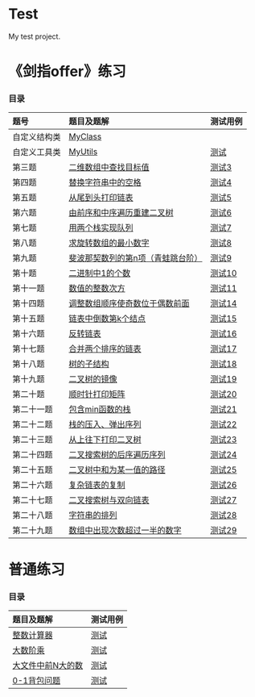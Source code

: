 # Test
My test project.
# 《剑指offer》练习

### 目录

|题号|题目及题解|测试用例|
|:-----|:----|:----|
|自定义结构类|[MyClass](https://github.com/UESTC-ZKX/Test/blob/master/src/main/java/swordOffer/MyClass.java)
|自定义工具类|[MyUtils](https://github.com/UESTC-ZKX/Test/blob/master/src/main/java/swordOffer/MyUtils.java)|[测试](https://github.com/UESTC-ZKX/Test/blob/master/src/test/java/swordOffer/MyUtilsTest.java)
|第三题|[二维数组中查找目标值](https://github.com/UESTC-ZKX/Test/blob/master/src/main/java/swordOffer/SwordOffer_03.java)|[测试3](https://github.com/UESTC-ZKX/Test/blob/master/src/test/java/swordOffer/SwordOffer_03Test.java)|
|第四题|[替换字符串中的空格](https://github.com/UESTC-ZKX/Test/blob/master/src/main/java/swordOffer/SwordOffer_04.java)|[测试4](https://github.com/UESTC-ZKX/Test/blob/master/src/test/java/swordOffer/SwordOffer_04Test.java)|
|第五题|[从尾到头打印链表](https://github.com/UESTC-ZKX/Test/blob/master/src/main/java/swordOffer/SwordOffer_05.java)|[测试5](https://github.com/UESTC-ZKX/Test/blob/master/src/test/java/swordOffer/SwordOffer_05Test.java)|
|第六题|[由前序和中序遍历重建二叉树](   https://github.com/UESTC-ZKX/Test/blob/master/src/main/java/swordOffer/SwordOffer_06.java)|[测试6](https://github.com/UESTC-ZKX/Test/blob/master/src/test/java/swordOffer/SwordOffer_06Test.java)|
|第七题|[用两个栈实现队列](https://github.com/UESTC-ZKX/Test/blob/master/src/main/java/swordOffer/SwordOffer_07.java)|[测试7](https://github.com/UESTC-ZKX/Test/blob/master/src/test/java/swordOffer/SwordOffer_07Test.java)|
|第八题|[求旋转数组的最小数字](https://github.com/UESTC-ZKX/Test/blob/master/src/main/java/swordOffer/SwordOffer_08.java)|[测试8](https://github.com/UESTC-ZKX/Test/blob/master/src/test/java/swordOffer/SwordOffer_08Test.java)|
|第九题|[斐波那契数列的第n项（青蛙跳台阶）](https://github.com/UESTC-ZKX/Test/blob/master/src/main/java/swordOffer/SwordOffer_09.java)|[测试9](https://github.com/UESTC-ZKX/Test/blob/master/src/test/java/swordOffer/SwordOffer_09Test.java)|
|第十题|[二进制中1的个数](https://github.com/UESTC-ZKX/Test/blob/master/src/main/java/swordOffer/SwordOffer_10.java)|[测试10](https://github.com/UESTC-ZKX/Test/blob/master/src/test/java/swordOffer/SwordOffer_10Test.java)|
|第十一题|[数值的整数次方](https://github.com/UESTC-ZKX/Test/blob/master/src/main/java/swordOffer/SwordOffer_11.java)|[测试11](https://github.com/UESTC-ZKX/Test/blob/master/src/test/java/swordOffer/SwordOffer_11Test.java)|
|第十四题|[调整数组顺序使奇数位于偶数前面](https://github.com/UESTC-ZKX/Test/blob/master/src/main/java/swordOffer/SwordOffer_14.java)|[测试14](https://github.com/UESTC-ZKX/Test/blob/master/src/test/java/swordOffer/SwordOffer_14Test.java)|
|第十五题|[链表中倒数第k个结点](https://github.com/UESTC-ZKX/Test/blob/master/src/main/java/swordOffer/SwordOffer_15.java)|[测试15](https://github.com/UESTC-ZKX/Test/blob/master/src/test/java/swordOffer/SwordOffer_15Test.java)|
|第十六题|[反转链表](https://github.com/UESTC-ZKX/Test/blob/master/src/main/java/swordOffer/SwordOffer_16.java)|[测试16](https://github.com/UESTC-ZKX/Test/blob/master/src/test/java/swordOffer/SwordOffer_16Test.java)|
|第十七题|[合并两个排序的链表](https://github.com/UESTC-ZKX/Test/blob/master/src/main/java/swordOffer/SwordOffer_17.java)|[测试17](https://github.com/UESTC-ZKX/Test/blob/master/src/test/java/swordOffer/SwordOffer_17Test.java)|
|第十八题|[树的子结构](https://github.com/UESTC-ZKX/Test/blob/master/src/main/java/swordOffer/SwordOffer_18.java)|[测试18](https://github.com/UESTC-ZKX/Test/blob/master/src/test/java/swordOffer/SwordOffer_18Test.java)|
|第十九题|[二叉树的镜像](https://github.com/UESTC-ZKX/Test/blob/master/src/main/java/swordOffer/SwordOffer_19.java)|[测试19](https://github.com/UESTC-ZKX/Test/blob/master/src/test/java/swordOffer/SwordOffer_19Test.java)|
|第二十题|[顺时针打印矩阵](https://github.com/UESTC-ZKX/Test/blob/master/src/main/java/swordOffer/SwordOffer_20.java)|[测试20](https://github.com/UESTC-ZKX/Test/blob/master/src/test/java/swordOffer/SwordOffer_20Test.java)|
|第二十一题|[包含min函数的栈](https://github.com/UESTC-ZKX/Test/blob/master/src/main/java/swordOffer/SwordOffer_21.java)|[测试21](https://github.com/UESTC-ZKX/Test/blob/master/src/test/java/swordOffer/SwordOffer_21Test.java)|
|第二十二题|[栈的压入、弹出序列](https://github.com/UESTC-ZKX/Test/blob/master/src/main/java/swordOffer/SwordOffer_22.java)|[测试22](https://github.com/UESTC-ZKX/Test/blob/master/src/test/java/swordOffer/SwordOffer_22Test.java)|
|第二十三题|[从上往下打印二叉树](https://github.com/UESTC-ZKX/Test/blob/master/src/main/java/swordOffer/SwordOffer_23.java)|[测试23](https://github.com/UESTC-ZKX/Test/blob/master/src/test/java/swordOffer/SwordOffer_23Test.java)|
|第二十四题|[二叉搜索树的后序遍历序列](https://github.com/UESTC-ZKX/Test/blob/master/src/main/java/swordOffer/SwordOffer_24.java)|[测试24](https://github.com/UESTC-ZKX/Test/blob/master/src/test/java/swordOffer/SwordOffer_24Test.java)|
|第二十五题|[二叉树中和为某一值的路径](https://github.com/UESTC-ZKX/Test/blob/master/src/main/java/swordOffer/SwordOffer_25.java)|[测试25](https://github.com/UESTC-ZKX/Test/blob/master/src/test/java/swordOffer/SwordOffer_25Test.java)|
|第二十六题|[复杂链表的复制](https://github.com/UESTC-ZKX/Test/blob/master/src/main/java/swordOffer/SwordOffer_26.java)|[测试26](https://github.com/UESTC-ZKX/Test/blob/master/src/test/java/swordOffer/SwordOffer_26Test.java)|
|第二十七题|[二叉搜索树与双向链表](https://github.com/UESTC-ZKX/Test/blob/master/src/main/java/swordOffer/SwordOffer_27.java)|[测试27](https://github.com/UESTC-ZKX/Test/blob/master/src/test/java/swordOffer/SwordOffer_27Test.java)|
|第二十八题|[字符串的排列](https://github.com/UESTC-ZKX/Test/blob/master/src/main/java/swordOffer/SwordOffer_28.java)|[测试28](https://github.com/UESTC-ZKX/Test/blob/master/src/test/java/swordOffer/SwordOffer_28Test.java)|
|第二十九题|[数组中出现次数超过一半的数字](https://github.com/UESTC-ZKX/Test/blob/master/src/main/java/swordOffer/SwordOffer_29.java)|[测试29](https://github.com/UESTC-ZKX/Test/blob/master/src/test/java/swordOffer/SwordOffer_29Test.java)|

# 普通练习

### 目录
题目及题解|测试用例|
|:----|:----|
[整数计算器](https://github.com/UESTC-ZKX/Test/blob/master/src/main/java/test/Calculator.java)|[测试](https://github.com/UESTC-ZKX/Test/blob/master/src/test/java/test/CalculatorTest.java)|
[大数阶乘](https://github.com/UESTC-ZKX/Test/blob/master/src/main/java/test/Factorial.java)|[测试](https://github.com/UESTC-ZKX/Test/blob/master/src/main/java/test/Factorial.java)|
[大文件中前N大的数](https://github.com/UESTC-ZKX/Test/blob/master/src/main/java/test/FindTopKNumbers.java)|[测试](https://github.com/UESTC-ZKX/Test/blob/master/src/main/java/test/FindTopKNumbers.java)|
[0-1背包问题]( https://github.com/UESTC-ZKX/Test/blob/master/src/main/java/dynamicProgram/PackageProblem.java )|[测试](https://github.com/UESTC-ZKX/Test/blob/master/src/test/java/dynamicProgram/PackageProblem.java)|
